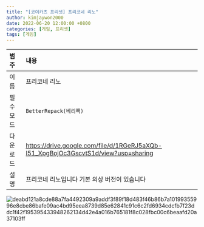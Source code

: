 ```yaml
---
title: "[코이카츠 프리셋] 프리코네 리노"
author: kimjaywon2000
date: 2022-06-20 12:00:00 +0800
categories: [게임, 프리셋]
tags: [게임]
---
```


| 범주             | 내용            |
|:----------------|:---------------|
| 이름             | 프리코네 리노  |
| 필수 모드         | `BetterRepack(베리팩)`       |
| 다운로드          | <https://drive.google.com/file/d/1RGeRJ5aXQb-I51_XpgBojOc3GscvtS1d/view?usp=sharing> |
| 설명             | 프리코네 리노입니다 기본 의상 버전이 있습니다   |

![deabd121a8cde88a7fa4492309a9addf3f89f18d483f46b86b7a10199355996e8cbe86bafe09ac4bd95eea8739d85e62841c91c6c2fd6934cdcfb7f23ddc1f42f195395433948262134d42e4a016b765181f8c028fbc00c6beaafd20a37103ff](https://user-images.githubusercontent.com/76558033/174515033-c6eae4e3-2740-48d8-9220-a26cd665944d.png)
